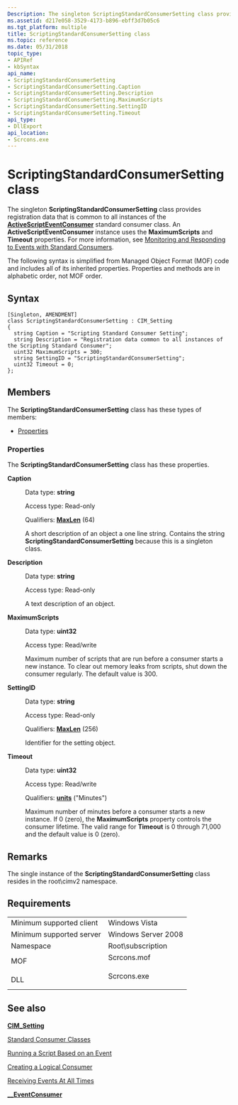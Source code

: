 ```yaml
---
Description: The singleton ScriptingStandardConsumerSetting class provides registration data that is common to all instances of the ActiveScriptEventConsumer standard consumer class.
ms.assetid: d217e058-3529-4173-b896-ebff3d7b05c6
ms.tgt_platform: multiple
title: ScriptingStandardConsumerSetting class
ms.topic: reference
ms.date: 05/31/2018
topic_type: 
- APIRef
- kbSyntax
api_name: 
- ScriptingStandardConsumerSetting
- ScriptingStandardConsumerSetting.Caption
- ScriptingStandardConsumerSetting.Description
- ScriptingStandardConsumerSetting.MaximumScripts
- ScriptingStandardConsumerSetting.SettingID
- ScriptingStandardConsumerSetting.Timeout
api_type: 
- DllExport
api_location: 
- Scrcons.exe
---
```


# ScriptingStandardConsumerSetting class

The singleton **ScriptingStandardConsumerSetting** class provides registration data that is common to all instances of the [**ActiveScriptEventConsumer**](activescripteventconsumer.md) standard consumer class. An **ActiveScriptEventConsumer** instance uses the **MaximumScripts** and **Timeout** properties. For more information, see [Monitoring and Responding to Events with Standard Consumers](monitoring-and-responding-to-events-with-standard-consumers.md).

The following syntax is simplified from Managed Object Format (MOF) code and includes all of its inherited properties. Properties and methods are in alphabetic order, not MOF order.

## Syntax

``` syntax
[Singleton, AMENDMENT]
class ScriptingStandardConsumerSetting : CIM_Setting
{
  string Caption = "Scripting Standard Consumer Setting";
  string Description = "Registration data common to all instances of the Scripting Standard Consumer";
  uint32 MaximumScripts = 300;
  string SettingID = "ScriptingStandardConsumerSetting";
  uint32 Timeout = 0;
};
```

## Members

The **ScriptingStandardConsumerSetting** class has these types of members:

-   [Properties](#properties)

### Properties

The **ScriptingStandardConsumerSetting** class has these properties.

<dl> <dt>

**Caption**
</dt> <dd> <dl> <dt>

Data type: **string**
</dt> <dt>

Access type: Read-only
</dt> <dt>

Qualifiers: [**MaxLen**](standard-qualifiers.md) (64)
</dt> </dl>

A short description of an object a one line string. Contains the string **ScriptingStandardConsumerSetting** because this is a singleton class.

</dd> <dt>

**Description**
</dt> <dd> <dl> <dt>

Data type: **string**
</dt> <dt>

Access type: Read-only
</dt> </dl>

A text description of an object.

</dd> <dt>

**MaximumScripts**
</dt> <dd> <dl> <dt>

Data type: **uint32**
</dt> <dt>

Access type: Read/write
</dt> </dl>

Maximum number of scripts that are run before a consumer starts a new instance. To clear out memory leaks from scripts, shut down the consumer regularly. The default value is 300.

</dd> <dt>

**SettingID**
</dt> <dd> <dl> <dt>

Data type: **string**
</dt> <dt>

Access type: Read-only
</dt> <dt>

Qualifiers: [**MaxLen**](standard-qualifiers.md) (256)
</dt> </dl>

Identifier for the setting object.

</dd> <dt>

**Timeout**
</dt> <dd> <dl> <dt>

Data type: **uint32**
</dt> <dt>

Access type: Read/write
</dt> <dt>

Qualifiers: [**units**](standard-qualifiers.md) ("Minutes")
</dt> </dl>

Maximum number of minutes before a consumer starts a new instance. If 0 (zero), the **MaximumScripts** property controls the consumer lifetime. The valid range for **Timeout** is 0 through 71,000 and the default value is 0 (zero).

</dd> </dl>

## Remarks

The single instance of the **ScriptingStandardConsumerSetting** class resides in the root\\cimv2 namespace.

## Requirements



|                                     |                                                                                        |
|-------------------------------------|----------------------------------------------------------------------------------------|
| Minimum supported client<br/> | Windows Vista<br/>                                                               |
| Minimum supported server<br/> | Windows Server 2008<br/>                                                         |
| Namespace<br/>                | Root\\subscription<br/>                                                          |
| MOF<br/>                      | <dl> <dt>Scrcons.mof</dt> </dl> |
| DLL<br/>                      | <dl> <dt>Scrcons.exe</dt> </dl> |



## See also

<dl> <dt>

[**CIM\_Setting**](https://docs.microsoft.com/windows/desktop/CIMWin32Prov/cim-setting)
</dt> <dt>

[Standard Consumer Classes](standard-consumer-classes.md)
</dt> <dt>

[Running a Script Based on an Event](running-a-script-based-on-an-event.md)
</dt> <dt>

[Creating a Logical Consumer](creating-a-logical-consumer.md)
</dt> <dt>

[Receiving Events At All Times](receiving-events-at-all-times.md)
</dt> <dt>

[**\_\_EventConsumer**](--eventconsumer.md)
</dt> </dl>

 

 




